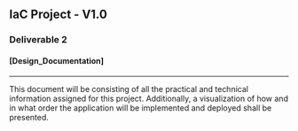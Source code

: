 ## IaC Project - V1.0

### Deliverable 2

#### [Design_Documentation]

---------------------------------

This document will be consisting of all the practical and technical information assigned for this project. Additionally, a visualization of how and in what order the application will be implemented and deployed shall be presented. 

